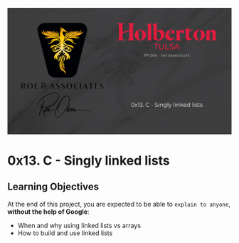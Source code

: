 ![0x13. C - Singly linked lists](https://github.com/ronroeandassociates/assets/blob/master/images/0X13_SINGLY_LINKED_BANNER.png)

# 0x13. C - Singly linked lists

## Learning Objectives

At the end of this project, you are expected to be able to `explain to anyone`, **without the help of Google**:

- When and why using linked lists vs arrays
- How to build and use linked lists
